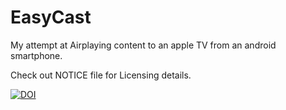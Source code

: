 EasyCast
========

My attempt at Airplaying content to an apple TV from an android smartphone.

Check out NOTICE file for Licensing details.

[![DOI](https://zenodo.org/badge/doi/10.5281/zenodo.12947.svg)](http://dx.doi.org/10.5281/zenodo.12947)
